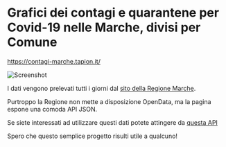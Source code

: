 # Grafici dei contagi e quarantene per Covid-19 nelle Marche, divisi per Comune

https://contagi-marche.tapion.it/

![Screenshot](https://contagi-marche.tapion.it/screenshot.png)

I dati vengono prelevati tutti i giorni dal [sito della Regione Marche](https://www.regione.marche.it/Regione-Utile/Salute/Coronavirus/Report-contagiati-per-Comune).

Purtroppo la Regione non mette a disposizione OpenData, ma la pagina espone una comoda API JSON.

Se siete interessati ad utilizzare questi dati potete attingere da [questa API](https://contagi-marche.tapion.it/contagi_marche.json)

Spero che questo semplice progetto risulti utile a qualcuno!

